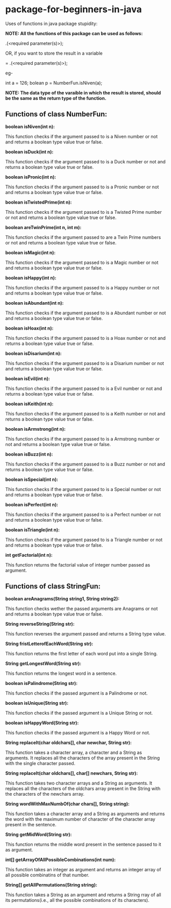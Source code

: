 # package-for-beginners-in-java

Uses of functions in java package stupidity:

                                            

**NOTE: All the functions of this package can be used as follows:**

<class name>.<function name>(<required parameter(s)>);

OR, if you want to store the result in a variable

<data type> <variable name> = <class name>.<function name>(<required parameter(s)>);

eg-

int a = 126;
bolean p = NumberFun.isNiven(a);

**NOTE: The data type of the varaible in which the result is stored, should be the same as the return type of the function.**

                                                       

## Functions of class NumberFun:

**boolean isNiven(int n):**

This function checks if the argument passed to is a Niven number or not and returns a boolean type value true or false.

**boolean isDuck(int n):**

This function checks if the argument passed to is a Duck number or not and returns a boolean type value true or false.

**boolean isPronic(int n):**

This function checks if the argument passed to is a Pronic number or not and returns a boolean type value true or false.

**boolean isTwistedPrime(int n):**

This function checks if the argument passed to is a Twisted Prime number or not and returns a boolean type value true or false.

**boolean areTwinPrime(int n, int m):**

This function checks if the argument passed to are a Twin Prime numbers or not and returns a boolean type value true or false.

**boolean isMagic(int n):**

This function checks if the argument passed to is a Magic number or not and returns a boolean type value true or false.

**boolean isHappy(int n):**

This function checks if the argument passed to is a Happy number or not and returns a boolean type value true or false.

**boolean isAbundant(int n):**

This function checks if the argument passed to is a Abundant number or not and returns a boolean type value true or false.

**boolean isHoax(int n):**

This function checks if the argument passed to is a Hoax number or not and returns a boolean type value true or false.

**boolean isDisarium(int n):**

This function checks if the argument passed to is a Disarium number or not and returns a boolean type value true or false.

**boolean isEvil(int n):**

This function checks if the argument passed to is a Evil number or not and returns a boolean type value true or false.

**boolean isKeith(int n):**

This function checks if the argument passed to is a Keith number or not and returns a boolean type value true or false.

**boolean isArmstrong(int n):**

This function checks if the argument passed to is a Armstrong number or not and returns a boolean type value true or false.

**boolean isBuzz(int n):**

This function checks if the argument passed to is a Buzz number or not and returns a boolean type value true or false.

**boolean isSpecial(int n):**

This function checks if the argument passed to is a Special number or not and returns a boolean type value true or false.

**boolean isPerfect(int n):**

This function checks if the argument passed to is a Perfect number or not and returns a boolean type value true or false.

**boolean isTriangle(int n):**

This function checks if the argument passed to is a Triangle number or not and returns a boolean type value true or false.

**int getFactorial(int n):**

This function returns the factorial value of integer number passed as argument.

                                                      

## Functions of class StringFun:

**boolean areAnagrams(String string1, String string2):**

This function checks wether the passed arguments are Anagrams or not and returns a boolean type value true or false.

**String reverseString(String str):**

This function reverses the argument passed and returns a String type value.

**String fristLetterofEachWord(String str):**

This function returns the first letter of each word put into a single String.

**String getLongestWord(String str):**

This function returns the longest word in a sentence.

**boolean isPalindrome(String str):**

This function checks if the passed argument is a Palindrome or not.

**boolean isUnique(String str):**

This function checks if the passed argument is a Unique String or not.

**boolean isHappyWord(String str):**

This function checks if the passed argument is a Happy Word or not.

**String replaceIt(char oldchars[], char newchar, String str):**

This function takes a character array, a character and a String as arguments. It replaces all the characters of the array present in the String with the single character passed.

**String replaceIt(char oldchars[], char[] newchars, String str):**

This function takes two character arrays and a String as arguments. It replaces all the characters of the oldchars array present in the String with the characters of the newchars array.

**String wordWithMaxNumbOf(char chars[], String string):**

This function takes a character array and a String as arguments and returns the word with the maximum number of character of the character array present in the sentence.

**String getMidWord(String str):**

This function returns the middle word present in the sentence passed to it as argument.

**int[] getArrayOfAllPossibleCombinations(int num):**

This function takes an integer as argument and returns an integer array of all possible combinatins of that number.

**String[] getAllPermutations(String string):**

This function takes a String as an argument and returns a String rray of all its permutations(i.e., all the possible combinations of its characters).
